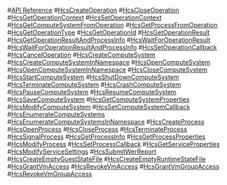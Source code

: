#[API Reference](./Reference/APIOverview.md)
#[HcsCreateOperation](./Reference/HcsCreateOperation.md)
#[HcsCloseOperation](./Reference/HcsCloseOperation.md)
#[HcsGetOperationContext](./Reference/HcsGetOperationContext.md)
#[HcsSetOperationContext](./Reference/HcsSetOperationContext.md)
#[HcsGetComputeSystemFromOperation](./Reference/HcsGetComputeSystemFromOperation.md)
#[HcsGetProcessFromOperation](./Reference/HcsGetProcessFromOperation.md)
#[HcsGetOperationType](./Reference/HcsGetOperationType.md)
#[HcsGetOperationId](./Reference/HcsGetOperationId.md)
#[HcsGetOperationResult](./Reference/HcsGetOperationResult.md)
#[HcsGetOperationResultAndProcessInfo](./Reference/HcsGetOperationResultAndProcessInfo.md)
#[HcsWaitForOperationResult](./Reference/HcsWaitForOperationResult.md)
#[HcsWaitForOperationResultAndProcessInfo](./Reference/HcsWaitForOperationResultAndProcessInfo.md)
#[HcsSetOperationCallback](./Reference/HcsSetOperationCallback.md)
#[HcsCancelOperation](./Reference/HcsCancelOperation.md)
#[HcsCreateComputeSystem](./Reference/HcsCreateComputeSystem.md)
#[HcsCreateComputeSystemInNamespace](./Reference/HcsCreateComputeSystemInNamespace.md)
#[HcsOpenComputeSystem](./Reference/HcsOpenComputeSystem.md)
#[HcsOpenComputeSystemInNamespace](./Reference/HcsOpenComputeSystemInNamespace.md)
#[HcsCloseComputeSystem](./Reference/HcsCloseComputeSystem.md)
#[HcsStartComputeSystem](./Reference/HcsStartComputeSystem.md)
#[HcsShutDownComputeSystem](./Reference/HcsShutDownComputeSystem.md)
#[HcsTerminateComputeSystem](./Reference/HcsTerminateComputeSystem.md)
#[HcsCrashComputeSystem](./Reference/HcsCrashComputeSystem.md)
#[HcsPauseComputeSystem](./Reference/HcsPauseComputeSystem.md)
#[HcsResumeComputeSystem](./Reference/HcsResumeComputeSystem.md)
#[HcsSaveComputeSystem](./Reference/HcsSaveComputeSystem.md)
#[HcsGetComputeSystemProperties](./Reference/HcsGetComputeSystemProperties.md)
#[HcsModifyComputeSystem](./Reference/HcsModifyComputeSystem.md)
#[HcsSetComputeSystemCallback](./Reference/HcsSetComputeSystemCallback.md)
#[HcsEnumerateComputeSystems](./Reference/HcsEnumerateComputeSystems.md)
#[HcsEnumerateComputeSystemsInNamespace](./Reference/HcsEnumerateComputeSystemsInNamespace.md)
#[HcsCreateProcess](./Reference/HcsCreateProcess.md)
#[HcsOpenProcess](./Reference/HcsOpenProcess.md)
#[HcsCloseProcess](./Reference/HcsCloseProcess.md)
#[HcsTerminateProcess](./Reference/HcsTerminateProcess.md)
#[HcsSignalProcess](./Reference/HcsSignalProcess.md)
#[HcsGetProcessInfo](./Reference/HcsGetProcessInfo.md)
#[HcsGetProcessProperties](./Reference/HcsGetProcessProperties.md)
#[HcsModifyProcess](./Reference/HcsModifyProcess.md)
#[HcsSetProcessCallback](./Reference/HcsSetProcessCallback.md)
#[HcsGetServiceProperties](./Reference/HcsGetServiceProperties.md)
#[HcsModifyServiceSettings](./Reference/HcsModifyServiceSettings.md)
#[HcsSubmitWerReport](./Reference/HcsSubmitWerReport.md)
#[HcsCreateEmptyGuestStateFile](./Reference/HcsCreateEmptyGuestStateFile.md)
#[HcsCreateEmptyRuntimeStateFile](./Reference/HcsCreateEmptyRuntimeStateFile.md)
#[HcsGrantVmAccess](./Reference/HcsGrantVmAccess.md)
#[HcsRevokeVmAccess](./Reference/HcsRevokeVmAccess.md)
#[HcsGrantVmGroupAccess](./Reference/HcsGrantVmGroupAccess.md)
#[HcsRevokeVmGroupAccess](./Reference/HcsRevokeVmGroupAccess.md)
